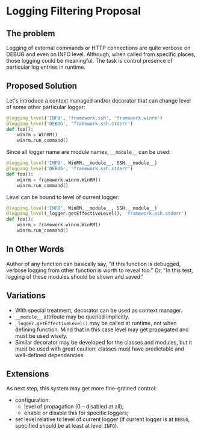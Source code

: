 # Logging Filtering Proposal

## The problem

Logging of external commands or HTTP connections are quite verbose on
DEBUG and even on INFO level. Although, when called from specific places,
those logging could be meaningful. The task is control presence of
particular log entries in runtime.

## Proposed Solution

Let's introduce a context managed and/or decorator that can change level 
of some other particular logger:
```python
@logging_level('INFO', 'framework.ssh', 'framework.winrm')
@logging_level('DEBUG', 'framework.ssh.stderr')
def foo():
    winrm = WinRM()
    winrm.run_command()
```

Since all logger name are module names, `__module__` can be used:
```python
@logging_level('INFO', WinRM.__module__, SSH.__module__)
@logging_level('DEBUG', 'framework.ssh.stderr')
def foo():
    winrm = framework.winrm.WinRM()
    winrm.run_command()
```

Level can be bound to level of current logger:
```python
@logging_level('INFO', WinRM.__module__, SSH.__module__)
@logging_level(_logger.getEffectiveLevel(), 'framework.ssh.stderr')
def foo():
    winrm = framework.winrm.WinRM()
    winrm.run_command()
```

## In Other Words

Author of any function can basically say,
"if this function is debugged, verbose logging from other function
is worth to reveal too."
Or,
"In this test, logging of these modules
should be shown and saved."

## Variations

- With special treatment, decorator can be used as context manager.
- `__module__` attribute may be queried implicitly.
- `_logger.getEffectiveLevel()` may be called at runtime, not
when defining function. Mind that in this case level may get propagated
and must be used wisely.
- Similar decorator may be developed for the classes and modules,
but it must be used with great caution: classes must have predictable
and well-defined dependencies.

## Extensions

As next step, this system may get more fine-grained control:
- configuration:
  - level of propagation (0 – disabled at all);
  - enable or disable this for specific loggers;
- set level relative to level of current logger (if current logger
is at `DEBUG`, specified should be at least at level `INFO`).
